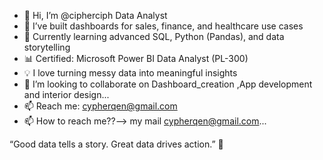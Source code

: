 - 👋 Hi, I’m @cipherciph
Data Analyst 
- 🔭 I’ve built dashboards for sales, finance, and healthcare use cases  
- 🌱 Currently learning advanced SQL, Python (Pandas), and data storytelling  
- 📊 Certified: Microsoft Power BI Data Analyst (PL-300)  
- 💡 I love turning messy data into meaningful insights
- 💞️ I’m looking to collaborate on Dashboard_creation ,App development and interior design...
- 📫 Reach me: cypherqen@gmail.com
- 📫 How to reach me??--> my mail cypherqen@gmail.com...

“Good data tells a story. Great data drives action.” 🚀

<!---
cipherciph/cipherciph is a ✨ special ✨ repository because its `README.md` (this file) appears on your GitHub profile.
You can click the Preview link to take a look at your changes.
--->
